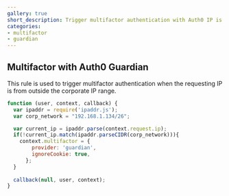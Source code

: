 ```yaml
---
gallery: true
short_description: Trigger multifactor authentication with Auth0 IP is outside the expected range
categories:
- multifactor
- guardian
---
```


## Multifactor with Auth0 Guardian

This rule is used to trigger multifactor authentication when the requesting IP is from outside the corporate IP range.

```js
function (user, context, callback) {
  var ipaddr = require('ipaddr.js');
  var corp_network = "192.168.1.134/26";

  var current_ip = ipaddr.parse(context.request.ip); 
  if(!current_ip.match(ipaddr.parseCIDR(corp_network))){
    context.multifactor = {
        provider: 'guardian',
        ignoreCookie: true, 
      };  
  }
  
  callback(null, user, context);
}
```
